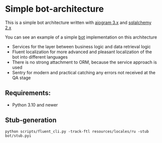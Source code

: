 # Simple bot-architecture

This is a simple bot architecture written with [aiogram 3.x](https://github.com/aiogram/aiogram) and [sqlalchemy 2.x](https://docs.sqlalchemy.org/en/20/orm/)

You can see an example of a simple [bot](https://github.com/0xSecure/telegram-bot-template) implementation on this architecture 

* Services for the layer between business logic and data retrieval logic
* Fluent localization for more advanced and pleasant localization of the bot into different languages
* There is no strong attachment to ORM, because the service approach is used
* Sentry for modern and practical catching any errors not received at the QA stage

## Requirements:
* Python 3.10 and newer

## Stub-generation
```python scripts/fluent_cli.py -track-ftl resources/locales/ru -stub bot/stub.pyi```
